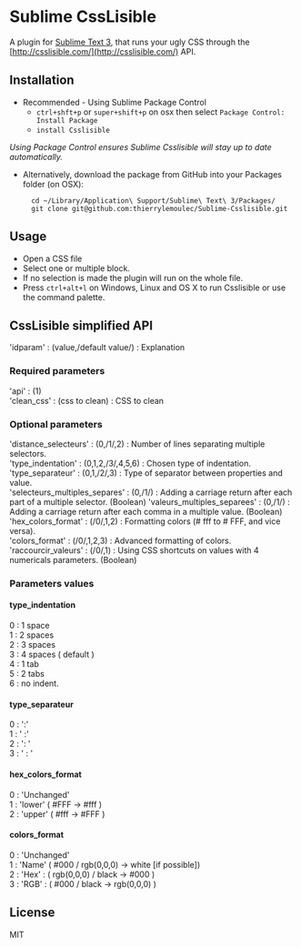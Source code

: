 # Sublime CssLisible

A plugin for [Sublime Text 3](http://sublimetext.com/3), that runs your ugly CSS through the [http://csslisible.com/](http://csslisible.com/) API.

## Installation

* Recommended - Using Sublime Package Control  
  * `ctrl+shft+p` or `super+shift+p` on osx then select `Package Control: Install Package`
  * `install Csslisible`

*Using Package Control ensures Sublime Csslisible will stay up to date automatically.*

* Alternatively, download the package from GitHub into your Packages folder (on OSX):

        cd ~/Library/Application\ Support/Sublime\ Text\ 3/Packages/
        git clone git@github.com:thierrylemoulec/Sublime-Csslisible.git

## Usage

* Open a CSS file
* Select one or multiple block. 
* If no selection is made the plugin will run on the whole file.
* Press `ctrl+alt+l` on Windows, Linux and OS X to run Csslisible or use the command palette.


## CssLisible simplified API

'idparam' : (value,/default value/) : Explanation

### Required parameters
'api' : (1)  
'clean_css' : (css to clean) : CSS to clean

### Optional parameters

'distance_selecteurs' : (0,/1/,2) : Number of lines separating multiple selectors.  
'type_indentation' : (0,1,2,/3/,4,5,6) : Chosen type of indentation.  
'type_separateur' : (0,1,/2/,3) : Type of separator between properties and value.  
'selecteurs_multiples_separes' : (0,/1/) : Adding a carriage return after each part of a multiple selector. (Boolean)
'valeurs_multiples_separees' : (0,/1/) : Adding a carriage return after each comma in a multiple value. (Boolean)
'hex_colors_format' : (/0/,1,2) : Formatting colors (# fff to # FFF, and vice versa).  
'colors_format' : (/0/,1,2,3) : Advanced formatting of colors.
'raccourcir_valeurs' : (/0/,1) : Using CSS shortcuts on values with 4 numericals parameters. (Boolean)

### Parameters values

#### type_indentation
0 : 1 space  
1 : 2 spaces  
2 : 3 spaces  
3 : 4 spaces ( default )  
4 : 1 tab  
5 : 2 tabs  
6 : no indent.


#### type_separateur
0 : ':'  
1 : ' :'  
2 : ': '  
3 : ' : '


#### hex_colors_format

0 : 'Unchanged'  
1 : 'lower' ( #FFF -> #fff )  
2 : 'upper' ( #fff -> #FFF )


#### colors_format

0 : 'Unchanged'  
1 : 'Name' ( #000 / rgb(0,0,0) -> white [if possible])  
2 : 'Hex' : ( rgb(0,0,0) / black -> #000 )  
3 : 'RGB' : ( #000 / black -> rgb(0,0,0) )


## License
MIT
